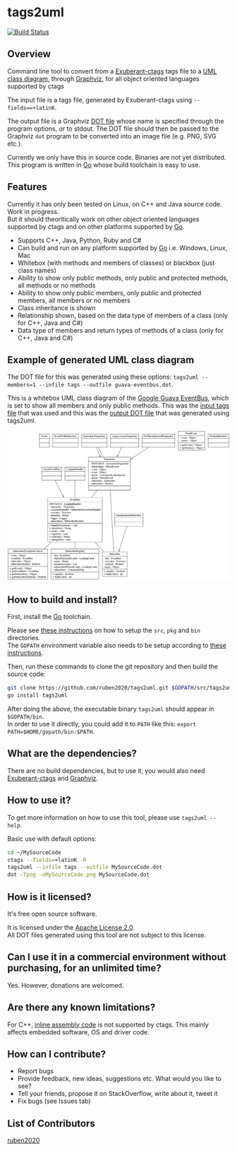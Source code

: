 tags2uml
========
[![Build Status](https://travis-ci.org/ruben2020/tags2uml.svg)](https://travis-ci.org/ruben2020/tags2uml)    


## Overview
Command line tool to convert from a [Exuberant-ctags](http://ctags.sourceforge.net/) tags file to a [UML class diagram](http://en.wikipedia.org/wiki/Class_diagram), through [Graphviz](http://www.graphviz.org/), for all object oriented languages supported by ctags

The input file is a tags file, generated by Exuberant-ctags using `--fields==+latinK`.

The output file is a Graphviz [DOT file](http://www.graphviz.org/content/dot-language) whose name is specified through the program options, or to stdout. The DOT file should then be passed to the Graphviz `dot` program to be converted into an image file (e.g. PNG, SVG etc.).

Currently we only have this in source code. Binaries are not yet distributed. This program is written in [Go](http://golang.org/) whose build toolchain is easy to use.


## Features

Currently it has only been tested on Linux, on C++ and Java source code. Work in progress.    
But it should theoritically work on other object oriented languages supported by ctags and on other platforms supported by [Go](http://golang.org/).

* Supports C++, Java, Python, Ruby and C#
* Can build and run on any platform supported by [Go](http://golang.org/) i.e. Windows, Linux, Mac
* Whitebox (with methods and members of classes) or blackbox (just class names)
* Ability to show only public methods, only public and protected methods, all methods or no methods
* Ability to show only public members, only public and protected members, all members or no members
* Class inheritance is shown
* Relationship shown, based on the data type of members of a class (only for C++, Java and C#)
* Data type of members and return types of methods of a class (only for C++, Java and C#)


## Example of generated UML class diagram

The DOT file for this was generated using these options: `tags2uml --members=1 --infile tags --outfile guava-eventbus.dot`.

This is a whitebox UML class diagram of the [Google Guava EventBus](https://code.google.com/p/guava-libraries/wiki/EventBusExplained), which is set to show all members and only public methods. This was the [input tags file](doc/tags) that was used and this was the [output DOT file](doc/guava-eventbus.dot) that was generated using tags2uml.

![screenshot](doc/guava-eventbus.png)


## How to build and install?

First, install the [Go](http://golang.org/) toolchain.

Please see [these instructions](http://golang.org/doc/code.html#Workspaces) on how to setup the `src`, `pkg` and `bin` directories.    
The `GOPATH` environment variable also needs to be setup according to [these instructions](http://golang.org/doc/code.html#GOPATH).

Then, run these commands to clone the git repository and then build the source code:    
```bash
git clone https://github.com/ruben2020/tags2uml.git $GOPATH/src/tags2uml
go install tags2uml
```

After doing the above, the executable binary `tags2uml` should appear in `$GOPATH/bin`.    
In order to use it directly, you could add it to `PATH` like this: `export PATH=$HOME/gopath/bin:$PATH`.


## What are the dependencies?

There are no build dependencies, but to use it, you would also need [Exuberant-ctags](http://ctags.sourceforge.net/) and [Graphviz](http://www.graphviz.org/).


## How to use it?

To get more information on how to use this tool, please use `tags2uml --help`.

Basic use with default options:    
```bash
cd ~/MySourceCode
ctags --fields=+latinK -R
tags2uml --infile tags --outfile MySourceCode.dot
dot -Tpng -oMySourceCode.png MySourceCode.dot
```


## How is it licensed?

It's free open source software.

It is licensed under the [Apache License 2.0](http://www.apache.org/licenses/LICENSE-2.0.html).    
All DOT files generated using this tool are not subject to this license.


## Can I use it in a commercial environment without purchasing, for an unlimited time?

Yes. However, donations are welcomed.


## Are there any known limitations?

For C++, [inline assembly code](http://en.wikipedia.org/wiki/Inline_assembler) is not supported by ctags. This mainly affects embedded software, OS and driver code.


## How can I contribute?

* Report bugs
* Provide feedback, new ideas, suggestions etc. What would you like to see?
* Tell your friends, propose it on StackOverflow, write about it, tweet it
* Fix bugs (see Issues tab)


## List of Contributors

[ruben2020](https://github.com/ruben2020)    



